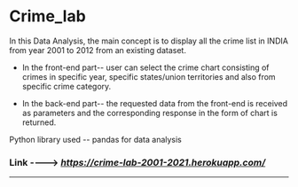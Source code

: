 # Crime_lab

In this Data Analysis, the main concept is to display all the crime list in INDIA from year 2001 to 2012 from an existing dataset.

* In the front-end part-- user can select the crime chart consisting of crimes in specific year, specific states/union territories and also from specific crime category.

* In the back-end part-- the requested data from the front-end is received as parameters and the corresponding response in the form of chart is returned.

Python library used -- pandas for data analysis

### Link ----> _https://crime-lab-2001-2021.herokuapp.com/_

**************************************************
